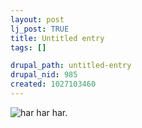 ```yaml
--- 
layout: post
lj_post: TRUE
title: Untitled entry
tags: []

drupal_path: untitled-entry
drupal_nid: 985
created: 1027103460
---
```

<img src="http://www.reallifecomics.com/comics/20020719.gif" alt="har har har." align="bottom">
